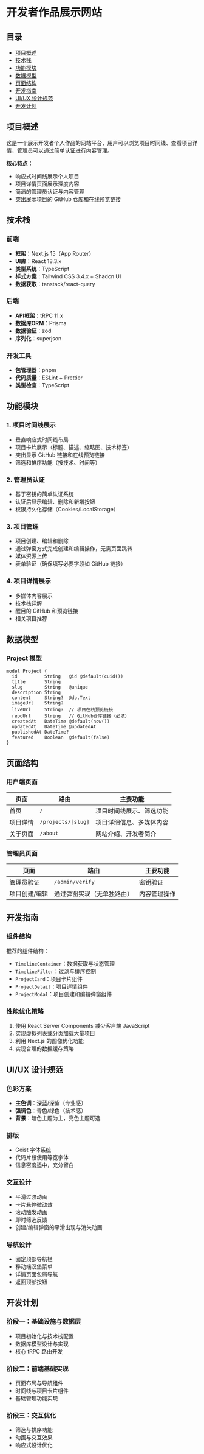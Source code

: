 # 开发者作品展示网站

## 目录

- [项目概述](#项目概述)
- [技术栈](#技术栈)
- [功能模块](#功能模块)
- [数据模型](#数据模型)
- [页面结构](#页面结构)
- [开发指南](#开发指南)
- [UI/UX 设计规范](#uiux-设计规范)
- [开发计划](#开发计划)

## 项目概述

这是一个展示开发者个人作品的网站平台，用户可以浏览项目时间线、查看项目详情，管理员可以通过简单认证进行内容管理。

**核心特点：**

- 响应式时间线展示个人项目
- 项目详情页面展示深度内容
- 简洁的管理员认证与内容管理
- 突出展示项目的 GitHub 仓库和在线预览链接

## 技术栈

### 前端

- **框架**：Next.js 15（App Router）
- **UI库**：React 18.3.x
- **类型系统**：TypeScript
- **样式方案**：Tailwind CSS 3.4.x + Shadcn UI
- **数据获取**：tanstack/react-query

### 后端

- **API框架**：tRPC 11.x
- **数据库ORM**：Prisma
- **数据验证**：zod
- **序列化**：superjson

### 开发工具

- **包管理器**：pnpm
- **代码质量**：ESLint + Prettier
- **类型检查**：TypeScript

## 功能模块

### 1. 项目时间线展示

- 垂直响应式时间线布局
- 项目卡片展示（标题、描述、缩略图、技术标签）
- 突出显示 GitHub 链接和在线预览链接
- 筛选和排序功能（按技术、时间等）

### 2. 管理员认证

- 基于密钥的简单认证系统
- 认证后显示编辑、删除和新增按钮
- 权限持久化存储（Cookies/LocalStorage）

### 3. 项目管理

- 项目创建、编辑和删除
- 通过弹窗方式完成创建和编辑操作，无需页面跳转
- 媒体资源上传
- 表单验证（确保填写必要字段如 GitHub 链接）

### 4. 项目详情展示

- 多媒体内容展示
- 技术栈详解
- 醒目的 GitHub 和预览链接
- 相关项目推荐

## 数据模型

### Project 模型

```prisma
model Project {
  id          String   @id @default(cuid())
  title       String
  slug        String   @unique
  description String
  content     String?  @db.Text
  imageUrl    String?
  liveUrl     String?  // 项目在线预览链接
  repoUrl     String   // GitHub仓库链接（必填）
  createdAt   DateTime @default(now())
  updatedAt   DateTime @updatedAt
  publishedAt DateTime?
  featured    Boolean  @default(false)
}
```

## 页面结构

### 用户端页面

| 页面     | 路由               | 主要功能                 |
| -------- | ------------------ | ------------------------ |
| 首页     | `/`                | 项目时间线展示、筛选功能 |
| 项目详情 | `/projects/[slug]` | 项目详细信息、多媒体内容 |
| 关于页面 | `/about`           | 网站介绍、开发者简介     |

### 管理员页面

| 页面          | 路由                       | 主要功能     |
| ------------- | -------------------------- | ------------ |
| 管理员验证    | `/admin/verify`            | 密钥验证     |
| 项目创建/编辑 | 通过弹窗实现（无单独路由） | 内容管理操作 |

## 开发指南

### 组件结构

推荐的组件结构：

- `TimelineContainer`：数据获取与状态管理
- `TimelineFilter`：过滤与排序控制
- `ProjectCard`：项目卡片组件
- `ProjectDetail`：项目详情组件
- `ProjectModal`：项目创建和编辑弹窗组件

### 性能优化策略

1. 使用 React Server Components 减少客户端 JavaScript
2. 实现虚拟列表或分页加载大量项目
3. 利用 Next.js 的图像优化功能
4. 实现合理的数据缓存策略

## UI/UX 设计规范

### 色彩方案

- **主色调**：深蓝/深紫（专业感）
- **强调色**：青色/绿色（技术感）
- **背景**：暗色主题为主，亮色主题可选

### 排版

- Geist 字体系统
- 代码片段使用等宽字体
- 信息密度适中，充分留白

### 交互设计

- 平滑过渡动画
- 卡片悬停微动效
- 滚动触发动画
- 即时筛选反馈
- 创建/编辑弹窗的平滑出现与消失动画

### 导航设计

- 固定顶部导航栏
- 移动端汉堡菜单
- 详情页面包屑导航
- 返回顶部按钮

## 开发计划

### 阶段一：基础设施与数据层

- 项目初始化与技术栈配置
- 数据库模型设计与实现
- 核心 tRPC 路由开发

### 阶段二：前端基础实现

- 页面布局与导航组件
- 时间线与项目卡片组件
- 基础管理功能实现

### 阶段三：交互优化

- 筛选与排序功能
- 动画与交互效果
- 响应式设计优化
